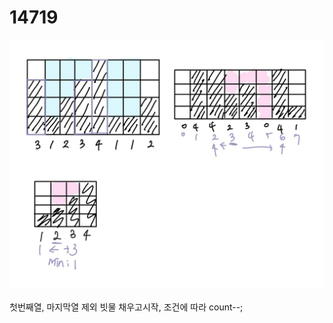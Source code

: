 # 14719

<img src="img/14719.jpg" title="" alt="14719"></img><br/>
<br>
첫번째열, 마지막열 제외 빗물 채우고시작, 조건에 따라 count--;
